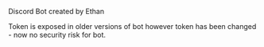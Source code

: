 Discord Bot created by Ethan

Token is exposed in older versions of bot however token has been changed - now no security risk for bot.